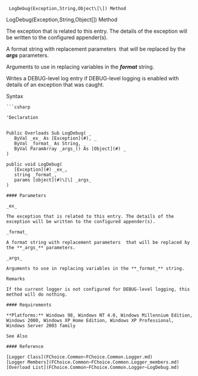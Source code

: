 ﻿     LogDebug(Exception,String,Object\[\]) Method                                                   

LogDebug(Exception,String,Object\[\]) Method

The exception that is related to this entry. The details of the exception will be written to the configured appender(s).

A format string with replacement parameters  that will be replaced by the **_args_** parameters.

Arguments to use in replacing variables in the **_format_** string.

Writes a DEBUG-level log entry if DEBUG-level logging is enabled with details of an exception that was caught.

Syntax

```vbnet
```csharp

'Declaration
 

Public Overloads Sub LogDebug( _
   ByVal _ex_ As [Exception](#), _
   ByVal _format_ As String, _
   ByVal ParamArray _args_() As [Object](#) _
) 

public void LogDebug( 
   [Exception](#) _ex_,
   string _format_,
   params [object](#)\[\] _args_
)

#### Parameters

_ex_

The exception that is related to this entry. The details of the exception will be written to the configured appender(s).

_format_

A format string with replacement parameters  that will be replaced by the **_args_** parameters.

_args_

Arguments to use in replacing variables in the **_format_** string.

Remarks

If the current logger is not configured for DEBUG-level logging, this method will do nothing.

#### Requirements

**Platforms:** Windows 98, Windows NT 4.0, Windows Millennium Edition, Windows 2000, Windows XP Home Edition, Windows XP Professional, Windows Server 2003 family

See Also

#### Reference

[Logger Class](FChoice.Common~FChoice.Common.Logger.md)  
[Logger Members](FChoice.Common~FChoice.Common.Logger_members.md)  
[Overload List](FChoice.Common~FChoice.Common.Logger~LogDebug.md)
